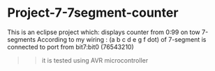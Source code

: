 # Project-7-7segment-counter
This is an eclipse project which:  displays counter from 0:99 on tow 7-segments  According to my wiring : (a b c d e g f dot) of 7-segment is connected to port from bit7:bit0 (76543210) 

>> it is tested using AVR microcontroller
